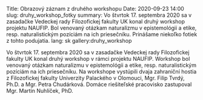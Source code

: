 Title: Obrazový záznam z druhého workshopu
Date: 2020-09-23 14:00
slug: druhy_workshop_fotky
summary: Vo štvrtok 17. septembra 2020 sa v zasadačke Vedeckej rady Filozofickej fakulty UK konal druhý workshop projektu NAUFIP. Bol venovaný otázkam naturalizmu v epistemológii a etike, resp. naturalistickým pozíciám na ich priesečníku. Prinášame niekoľko fotiek z tohto podujatia.
lang: sk
gallery:druhy_workshop 

Vo štvrtok 17. septembra 2020 sa v zasadačke Vedeckej rady Filozofickej fakulty
UK konal druhý workshop v rámci projektu NAUFIP. Workshop bol venovaný otázkam
naturalizmu v epistemológii a etike, resp. naturalistickým pozíciám na ich
priesečníku. Na workshope vystúpili dvaja zahraniční hostia z Filozofickej
fakulty Univerzity Palackého v Olomouci, Mgr. Filip Tvrdý, Ph.D. a Mgr. Petra
Chudárková. Domáce riešiteľské pracovisko zastupoval Mgr. Martin Nuhlíček, PhD.

